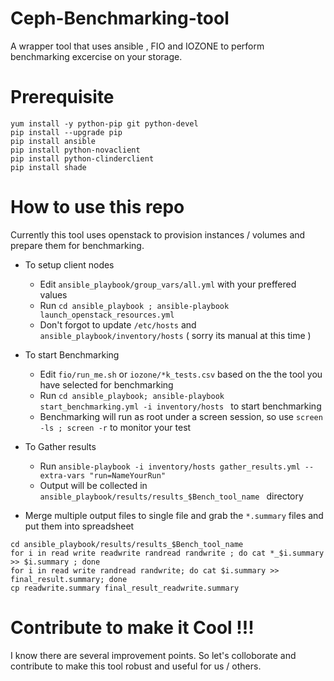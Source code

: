 # Ceph-Benchmarking-tool
A wrapper tool that uses ansible , FIO and IOZONE to perform benchmarking excercise on your storage.

# Prerequisite
```
yum install -y python-pip git python-devel 
pip install --upgrade pip 
pip install ansible 
pip install python-novaclient 
pip install python-clinderclient 
pip install shade
```
# How to use this repo
Currently this tool uses openstack to provision instances / volumes and prepare them for benchmarking.
- To setup client nodes
   - Edit ```ansible_playbook/group_vars/all.yml``` with your preffered values
   - Run ``` cd ansible_playbook ; ansible-playbook launch_openstack_resources.yml ```
   - Don't forgot to update ``/etc/hosts`` and ``ansible_playbook/inventory/hosts`` ( sorry its manual at this time )
   
- To start Benchmarking
   - Edit ``fio/run_me.sh`` or ``iozone/*k_tests.csv`` based on the the tool you have selected for benchmarking
   - Run ``cd ansible_playbook; ansible-playbook start_benchmarking.yml -i inventory/hosts `` to start benchmarking
   - Benchmarking will run as root under a screen session, so use ``screen -ls ; screen -r`` to monitor your test
   
- To Gather results
   - Run `` ansible-playbook -i inventory/hosts gather_results.yml --extra-vars "run=NameYourRun" ``
   - Output will be collected in ``ansible_playbook/results/results_$Bench_tool_name `` directory
   
- Merge multiple output files to single file and grab the ``*.summary`` files and put them into spreadsheet 
```
cd ansible_playbook/results/results_$Bench_tool_name
for i in read write readwrite randread randwrite ; do cat *_$i.summary >> $i.summary ; done 
for i in read write randread randwrite; do cat $i.summary >> final_result.summary; done 
cp readwrite.summary final_result_readwrite.summary
```
# Contribute to make it Cool !!!
I know there are several improvement points. So let's colloborate and contribute to make this tool robust and useful for us / others.
